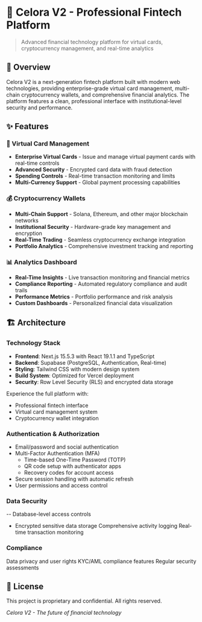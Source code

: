# 🌊 Celora V2 - Professional Fintech Platform

> Advanced financial technology platform for virtual cards, cryptocurrency management, and real-time analytics

## 🎯 Overview

Celora V2 is a next-generation fintech platform built with modern web technologies, providing enterprise-grade virtual card management, multi-chain cryptocurrency wallets, and comprehensive financial analytics. The platform features a clean, professional interface with institutional-level security and performance.

## ✨ Features

### 🏦 Virtual Card Management
- **Enterprise Virtual Cards** - Issue and manage virtual payment cards with real-time controls
- **Advanced Security** - Encrypted card data with fraud detection
- **Spending Controls** - Real-time transaction monitoring and limits
- **Multi-Currency Support** - Global payment processing capabilities

### 💰 Cryptocurrency Wallets  
- **Multi-Chain Support** - Solana, Ethereum, and other major blockchain networks
- **Institutional Security** - Hardware-grade key management and encryption
- **Real-Time Trading** - Seamless cryptocurrency exchange integration
- **Portfolio Analytics** - Comprehensive investment tracking and reporting

### 📊 Analytics Dashboard
- **Real-Time Insights** - Live transaction monitoring and financial metrics
- **Compliance Reporting** - Automated regulatory compliance and audit trails
- **Performance Metrics** - Portfolio performance and risk analysis
- **Custom Dashboards** - Personalized financial data visualization

## 🏗️ Architecture

### Technology Stack
- **Frontend**: Next.js 15.5.3 with React 19.1.1 and TypeScript
- **Backend**: Supabase (PostgreSQL, Authentication, Real-time)
- **Styling**: Tailwind CSS with modern design system
- **Build System**: Optimized for Vercel deployment
- **Security**: Row Level Security (RLS) and encrypted data storage



Experience the full platform with:
- Professional fintech interface
- Virtual card management system
- Cryptocurrency wallet integration


### Authentication & Authorization
- Email/password and social authentication
- Multi-Factor Authentication (MFA)
  - Time-based One-Time Password (TOTP)
  - QR code setup with authenticator apps
  - Recovery codes for account access
- Secure session handling with automatic refresh
- User permissions and access control

### Data Security
-- Database-level access controls
 - Encrypted sensitive data storage
 Comprehensive activity logging
 Real-time transaction monitoring

### Compliance
 Data privacy and user rights
 KYC/AML compliance features
 Regular security assessments


## 📝 License

This project is proprietary and confidential. All rights reserved.


*Celora V2 - The future of financial technology*
